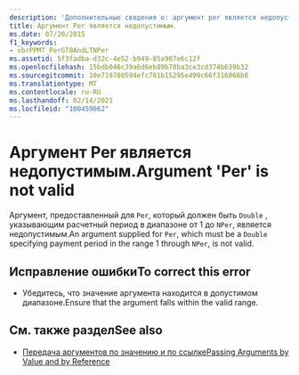 ```yaml
---
description: 'Дополнительные сведения о: аргумент per является недопустимым'
title: Аргумент Per является недопустимым.
ms.date: 07/20/2015
f1_keywords:
- vbrPPMT_PerGT0AndLTNPer
ms.assetid: 5f3fadba-d32c-4e52-b949-85a907e6c12f
ms.openlocfilehash: 15bdb046c39a6d6eb89b78ba3ce3cd374b639b32
ms.sourcegitcommit: 10e719780594efc781b15295e499c66f316068b8
ms.translationtype: MT
ms.contentlocale: ru-RU
ms.lasthandoff: 02/14/2021
ms.locfileid: "100459062"
---
```

# <a name="argument-per-is-not-valid"></a><span data-ttu-id="0fd39-103">Аргумент Per является недопустимым.</span><span class="sxs-lookup"><span data-stu-id="0fd39-103">Argument 'Per' is not valid</span></span>

<span data-ttu-id="0fd39-104">Аргумент, предоставленный для `Per`, который должен быть `Double` , указывающим расчетный период в диапазоне от 1 до `NPer`, является недопустимым.</span><span class="sxs-lookup"><span data-stu-id="0fd39-104">An argument supplied for `Per`, which must be a `Double` specifying payment period in the range 1 through `NPer`, is not valid.</span></span>  
  
## <a name="to-correct-this-error"></a><span data-ttu-id="0fd39-105">Исправление ошибки</span><span class="sxs-lookup"><span data-stu-id="0fd39-105">To correct this error</span></span>  
  
- <span data-ttu-id="0fd39-106">Убедитесь, что значение аргумента находится в допустимом диапазоне.</span><span class="sxs-lookup"><span data-stu-id="0fd39-106">Ensure that the argument falls within the valid range.</span></span>  
  
## <a name="see-also"></a><span data-ttu-id="0fd39-107">См. также раздел</span><span class="sxs-lookup"><span data-stu-id="0fd39-107">See also</span></span>

- [<span data-ttu-id="0fd39-108">Передача аргументов по значению и по ссылке</span><span class="sxs-lookup"><span data-stu-id="0fd39-108">Passing Arguments by Value and by Reference</span></span>](../programming-guide/language-features/procedures/passing-arguments-by-value-and-by-reference.md)
